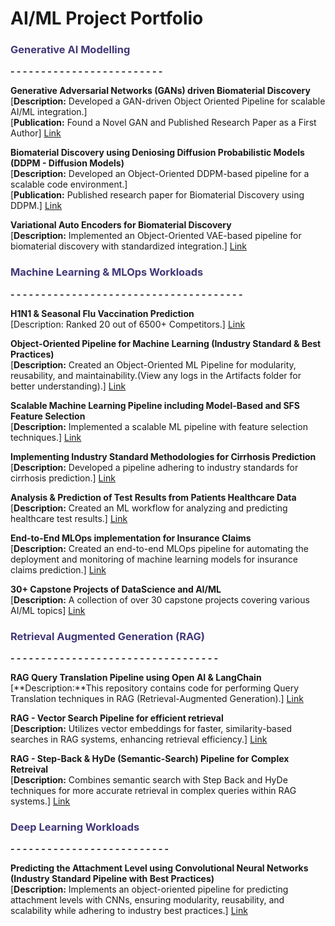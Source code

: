# AI/ML Project Portfolio

###  <span style="color:#433878">Generative AI Modelling </span>
**- - - - - - - - - - - - - - - - - - - - - - - - -**

**Generative Adversarial Networks (GANs) driven Biomaterial Discovery**
<br>
[**Description:** Developed a GAN-driven Object Oriented Pipeline for scalable AI/ML integration.]
<br>
[**Publication:** Found a Novel GAN and Published Research Paper as a First Author]
[Link](https://github.com/Karthi-DStech/GAN-Driven-Biomaterial-Discovery)

**Biomaterial Discovery using Deniosing Diffusion Probabilistic Models (DDPM - Diffusion Models)** 
<br>
[**Description:** Developed an Object-Oriented  DDPM-based pipeline for a scalable code environment.]
<br>
[**Publication:** Published research paper for Biomaterial Discovery using DDPM.]
[Link](https://github.com/Karthi-DStech/Denoising-Diffusion-Probablistic-Models-for-Biomaterial-Discovery)

**Variational Auto Encoders for Biomaterial Discovery**
<br>
[**Description:** Implemented an Object-Oriented VAE-based pipeline for biomaterial discovery with standardized integration.]
[Link](https://github.com/Karthi-DStech/Variational-AutoEncoders-for-Biomaterial-Discovery)


###  <span style="color:#433878">Machine Learning & MLOps Workloads</span>
**- - - - - - - - - - - - - - - - - - - - - - - - - - - - - - - - - - - - - -**

**H1N1 & Seasonal Flu Vaccination Prediction**
<br>
[Description: Ranked 20 out of 6500+ Competitors.] 
[Link](https://github.com/Karthi-DStech/Predicting-H1N1-and-Seasonal-Flu-Uptake)

**Object-Oriented Pipeline for Machine Learning (Industry Standard & Best Practices)**
<br>
[**Description:** Created an Object-Oriented ML Pipeline for modularity, reusability, and maintainability.(View any logs in the Artifacts folder for better understanding).]
[Link](https://github.com/Karthi-DStech/Object-Oriented-Pipeline-for-Machine-Learning)

**Scalable Machine Learning Pipeline including Model-Based and SFS Feature Selection**
<br>
[**Description:** Implemented a scalable ML pipeline with feature selection techniques.]
[Link](https://github.com/Karthi-DStech/Scalable-Model-Based-and-SFS-Feature-Selection)

**Implementing Industry Standard Methodologies for Cirrhosis Prediction**
<br>
[**Description:** Developed a pipeline adhering to industry standards for cirrhosis prediction.]
[Link](https://github.com/Karthi-DStech/Industry-Standard-ML-for-Cirrhosis-Prediction)

**Analysis & Prediction of Test Results from Patients Healthcare Data**
<br>
[**Description:** Created an ML workflow for analyzing and predicting healthcare test results.]
[Link](https://github.com/Karthi-DStech/Analysis-and-Prediction-of-Test-Results-from-Patients-Heathcare-Data)

**End-to-End MLOps implementation for Insurance Claims**
<br>
[**Description:** Created an end-to-end MLOps pipeline for automating the deployment and monitoring of machine learning models for insurance claims prediction.]
[Link](https://github.com/Karthi-DStech/End-to-End-MLOps-Training-for-Insurance-Claims)

**30+ Capstone Projects of DataScience and AI/ML**
<br>
[**Description:** A collection of over 30 capstone projects covering various AI/ML topics]
[Link](https://github.com/Karthi-DStech/Capstone-projects-of-Data-Science-and-AI-ML)




###  <span style="color:#433878">Retrieval Augmented Generation (RAG)</span>
**- - - - - - - - - - - - - - - - - - - - - - - - - - - - - - - - - -**

**RAG Query Translation Pipeline using Open AI & LangChain**
<br>
[**Description:**This repository contains code for performing Query Translation techniques in RAG (Retrieval-Augmented Generation).]
[Link](https://github.com/Karthi-DStech/RAG-Query-Translation--Semantic-Search)

**RAG - Vector Search Pipeline for efficient retrieval**
<br>
[**Description:** Utilizes vector embeddings for faster, similarity-based searches in RAG systems, enhancing retrieval efficiency.]
[Link](https://github.com/Karthi-DStech/VectorSearch-RAG-using-LangChain-OpenAI)

**RAG - Step-Back & HyDe (Semantic-Search) Pipeline for Complex Retreival**
<br>
[**Description:** Combines semantic search with Step Back and HyDe techniques for more accurate retrieval in complex queries within RAG systems.]
[Link](https://github.com/Karthi-DStech/RAG-Step-Back-and-HyDe-Semantic-Search)


### <span style="color:#433878">Deep Learning Workloads </span> 
**- - - - - - - - - - - - - - - - - - - - - - - - - -**

**Predicting the Attachment Level using Convolutional Neural Networks (Industry Standard Pipeline with Best Practices)**
<br>
[**Description:** Implements an object-oriented pipeline for predicting attachment levels with CNNs, ensuring modularity, reusability, and scalability while adhering to industry best practices.]
[Link](https://github.com/Karthi-DStech/CNN-for-Predicting-Attachment-Level-of-Bacteria)







